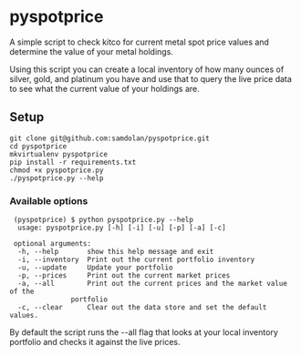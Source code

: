 pyspotprice
===========

A simple script to check kitco for current metal spot price values and determine the value of your metal holdings.

Using this script you can create a local inventory of how many ounces of silver, gold, and platinum you have and use 
that to query the live price data to see what the current value of your holdings are.

## Setup

    git clone git@github.com:samdolan/pyspotprice.git
    cd pyspotprice
    mkvirtualenv pyspotprice
    pip install -r requirements.txt
    chmod +x pyspotprice.py
    ./pyspotprice.py --help
    
    
### Available options   
     (pyspotprice) $ python pyspotprice.py --help
      usage: pyspotprice.py [-h] [-i] [-u] [-p] [-a] [-c]

     optional arguments:
      -h, --help       show this help message and exit
      -i, --inventory  Print out the current portfolio inventory
      -u, --update     Update your portfolio
      -p, --prices     Print out the current market prices
      -a, --all        Print out the current prices and the market value of the
                   portfolio
      -c, --clear      Clear out the data store and set the default values.


By default the script runs the --all flag that looks at your local inventory portfolio and checks it against the live prices.
